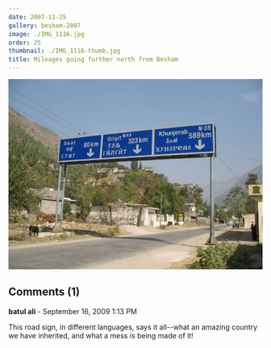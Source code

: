 ```yaml
---
date: 2007-11-25
gallery: besham-2007
image: ./IMG_1116.jpg
order: 25
thumbnail: ./IMG_1116-thumb.jpg
title: Mileages going further north from Besham
---
```


![Mileages going further north from Besham](./IMG_1116.jpg)

<div id="comments">

## Comments (1)

<div id="comment">

**batul ali** - September 16, 2009  1:13 PM

This road sign, in different languages, says it all--what an amazing country we have inherited, and what a mess is being made of it!

</div>

</div>